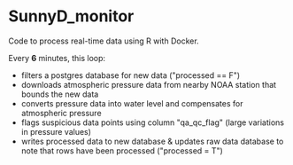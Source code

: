 # SunnyD_monitor
Code to process real-time data using R with Docker.

Every **6** minutes, this loop:
- filters a postgres database for new data ("processed == F")
- downloads atmospheric pressure data from nearby NOAA station that bounds the new data
- converts pressure data into water level and compensates for atmospheric pressure
- flags suspicious data points using column "qa_qc_flag" (large variations in pressure values)
- writes processed data to new database & updates raw data database to note that rows have been processed ("processed = T")
